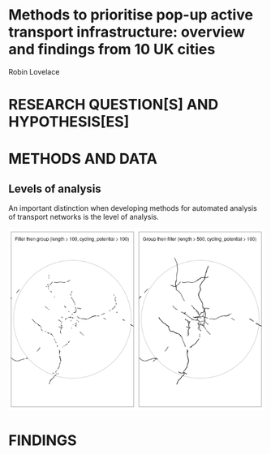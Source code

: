 Methods to prioritise pop-up active transport infrastructure: overview
and findings from 10 UK cities
================
Robin Lovelace

# RESEARCH QUESTION\[S\] AND HYPOTHESIS\[ES\]

# METHODS AND DATA

## Levels of analysis

An important distinction when developing methods for automated analysis
of transport networks is the level of analysis.

![](article_files/figure-gfm/levels-1.png)<!-- -->

# FINDINGS

<!-- Guidance from https://transportfindings.org/for-authors -->

<!-- Transport Findings welcomes research findings in the broad field of transport. Articles must either pose a New Question,  present a New Method, employ New Data (including New Contexts or Locations),  discover a New Finding (i.e. it can almost exactly replicate a previous study and find something different), or some combination of the above. -->

<!-- Scope -->

<!-- You may find yourself asking if your paper is within the scope of Transport Findings. -->

<!--     Is there a hypothesis somehow related to transport? -->

<!--     Is there a (scientifically valid, replicable) methodology? -->

<!--     Is there a finding? -->

<!-- If you can answer yes to these questions, it is within scope. -->

<!-- Article Types -->

<!--     Findings - where the object of study is nature -->

<!--     Syntheses - where the object of study is the literature -->

<!--     Cases - where the objects of study are particular sites or projects, and methods may be more qualitative -->

<!-- Sections -->

<!-- All articles shall have 3 sections, and only 3 sections, titled as follows: -->

<!--     RESEARCH QUESTION[S] AND HYPOTHESIS[ES] -->

<!--     METHODS AND DATA -->

<!--     FINDINGS -->

<!-- There shall be no introduction, “road-map paragraph,” literature review, conclusions, speculations, or  policy implications beyond what is included above. Focus on what you found, not why you found it. -->

<!-- Submissions -->

<!-- The manuscript submission must include the following: -->

<!-- TITLE -->

<!-- AUTHORS (NAME, AFFILIATION, CONTACT) -->

<!-- ABSTRACT -->

<!-- KEYWORDS -->

<!-- ARTICLE (Sections 1, 2, 3) -->

<!-- ACKNOWLEDGMENTS -->

<!-- REFERENCES -->

<!-- Manuscript submissions may include SUPPLEMENTAL INFORMATION in separate files that do not count against article length. This information should not be essential for the general understanding of the manuscript. -->

<!-- Style -->

<!-- Focus and Parsimony -->

<!-- Papers should be focused and to the point, and not begin with trite observations like “Congestion is a problem the world over.” Usually you can delete your opening paragraph if it begins like that, and the reader is no worse off. As Strunk and White say: “Omit Needless Words”. The Abstract should not say the same thing as the Introduction. -->

<!-- Transparency and Replicability -->

<!-- A minimum standard for a good paper is transparency and replicability: Can the reader understand what you did, and repeat it, and get the same answer? -->

<!-- Mathematical Conventions -->

<!-- Each variable shall have one, and only one, definition per document. -->

<!-- Each defined term in the document shall be represented by one and only one variable. -->

<!-- Lowercase and uppercase versions of the same letter should be logically related. For instance, use lowercase letters to define the PDF (probability distribution function) or individual instance, and uppercase letters the CDF (cumulative distribution function) or population, so when you sum:  i=1 to I, k=1 to K, etc. -->

<!-- All variables shall be a single letter or symbol. Double or triple letter variables can be confused with multiplication. If you have more than 52 symbols in your paper (26 letters for both lower and upper case), consider (a) there are too many, and (b) using Greek or Hebrew characters. -->

<!-- Use subscripts liberally to differentiate things that, for instance, are of a class but measured differently, or computed with different assumptions. -->

<!-- All equations shall have all of their variables defined. -->
